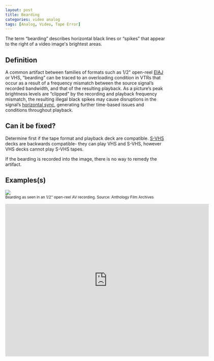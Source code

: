 ```yaml
---
layout: post
title: Bearding
categories: video analog
tags: [Analog, Video, Tape Error]
---
```


The term “bearding” describes horizontal black lines or “spikes” that appear to the right of a video image's brightest areas.

## Definition
A common artifact between families of formats such as 1/2" open-reel [EIAJ](http://en.wikipedia.org/wiki/EIAJ-1) or VHS, “bearding” can be traced to an overloading condition in VTRs that occur as a result of a frequency mismatch between the source signal’s recorded bandwidth, and that of the resulting playback. As a picture’s peak brightness levels are “clipped” by the recording and playback frequency mismatch, the resulting illegal black spikes may cause disruptions in the signal’s [horizontal sync](http://en.wikipedia.org/wiki/Analog_television#Horizontal_synchronization), generating further time-based issues and conditions throughout playback.

## Can it be fixed?
Determine first if the tape format and playback deck are compatible. [S-VHS](http://en.wikipedia.org/wiki/S-VHS) decks are backwards compatible- they can play VHS and S-VHS, however VHS decks cannot play S-VHS tapes.

If the bearding is recorded into the image, there is no way to remedy the artifact.

## Examples(s)
<img src="{{ site.baseurl }}/images/Beardingsmall.jpg"><br>
<sub>Bearding as seen in an 1/2" open-reel AV recording. Source: Anthology Film Archives</sub>

<iframe src="https://archive.org/embed/AVAAAvatlasBeardingAccess" width="640" height="480" frameborder="0" webkitallowfullscreen="true" mozallowfullscreen="true" allowfullscreen></iframe>
